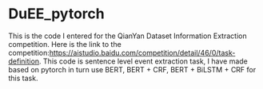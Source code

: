# DuEE_pytorch
This is the code I entered for the QianYan Dataset Information Extraction competition. Here is the link to the competition:https://aistudio.baidu.com/competition/detail/46/0/task-definition. This code is sentence level event extraction task, I have made based on pytorch in turn use BERT, BERT + CRF, BERT + BiLSTM + CRF for this task.
